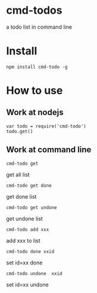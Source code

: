 # cmd-todos
a todo list in command line 

# Install
```
npm install cmd-todo -g
```

# How to use

## Work at nodejs

```
var todo = require('cmd-todo')
todo.get()

```
## Work at command line

```
cmd-todo get 
```
get all list

```
cmd-todo get done
```
get done list
```
cmd-todo get undone
```
get undone list

```
cmd-todo add xxx 
```
add xxx to  list

```
cmd-todo done xxid
```
set id=xx done

```
cmd-todo undone  xxid
```
set id=xx undone


